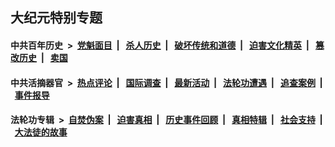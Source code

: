 ## 大纪元特别专题

#### 中共百年历史 &nbsp;>&nbsp; [党魁面目](indexes/nf1176107/README.md?12270430) &nbsp;| &nbsp; [杀人历史](indexes/nf1176106/README.md?12270430) &nbsp;| &nbsp; [破坏传统和道德](indexes/nf1176106/README.md?12270430) &nbsp;| &nbsp; [迫害文化精英](indexes/nf1176111/README.md?12270430) &nbsp;| &nbsp; [篡改历史](indexes/nf1176115/README.md?12270430) &nbsp;| &nbsp; [卖国](indexes/nf1176117/README.md?12270430) 

#### 中共活摘器官 &nbsp;>&nbsp; [热点评论](indexes/nf5879/README.md?12270430) &nbsp;| &nbsp; [国际调查](indexes/nf5947/README.md?12270430) &nbsp;| &nbsp; [最新活动](indexes/nf5883/README.md?12270430) &nbsp;| &nbsp; [法轮功遭遇](indexes/nf5881/README.md?12270430) &nbsp;| &nbsp; [追查案例](indexes/nf5880/README.md?12270430) &nbsp;| &nbsp; [事件报导](indexes/nf5877/README.md?12270430) 

#### 法轮功专辑 &nbsp;>&nbsp; [自焚伪案](indexes/nf5562/README.md?12270430) &nbsp;| &nbsp; [迫害真相](indexes/nf4379/README.md?12270430) &nbsp;| &nbsp; [历史事件回顾](indexes/nf5793/README.md?12270430) &nbsp;| &nbsp; [真相特辑](indexes/nf4389/README.md?12270430) &nbsp;| &nbsp; [社会支持](indexes/nf4386/README.md?12270430) &nbsp;| &nbsp; [大法徒的故事](indexes/nf1147481/README.md?12270430) 


